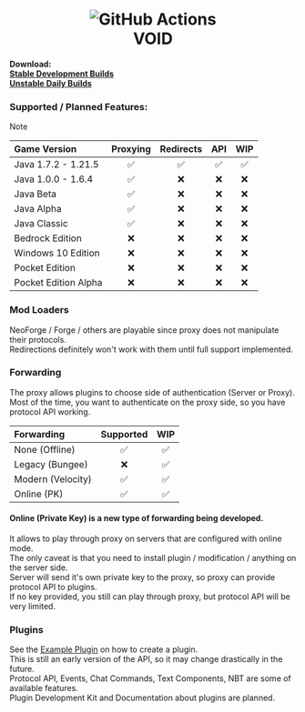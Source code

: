 <h1 align="center">
	<img src="https://github.com/caunt/Void/actions/workflows/dotnet.yml/badge.svg" alt="GitHub Actions" />
	<br>
	VOID
</h1>


**Download:**
<br>
[**Stable Development Builds**](https://github.com/caunt/Void/releases)
<br>
[**Unstable Daily Builds**](https://github.com/caunt/Void/actions)



### Supported / Planned Features:

> [!NOTE]
>
>| Game Version         | Proxying           | Redirects          | API                | WIP                |
>| :------------------- | :----------------: | :----------------: | :----------------: | :----------------: |
>| Java 1.7.2 - 1.21.5  | :white_check_mark: | :white_check_mark: | :white_check_mark: | :white_check_mark: |
>| Java 1.0.0 - 1.6.4   | :white_check_mark: | :x:                | :x:                | :x:                |
>| Java Beta            | :white_check_mark: | :x:                | :x:                | :x:                |
>| Java Alpha           | :white_check_mark: | :x:                | :x:                | :x:                |
>| Java Classic         | :white_check_mark: | :x:                | :x:                | :x:                |
>| Bedrock Edition      | :x:                | :x:                | :x:                | :x:                |
>| Windows 10 Edition   | :x:                | :x:                | :x:                | :x:                |
>| Pocket Edition       | :x:                | :x:                | :x:                | :x:                |
>| Pocket Edition Alpha | :x:                | :x:                | :x:                | :x:                |

### Mod Loaders
NeoForge / Forge / others are playable since proxy does not manipulate their protocols.
<br>
Redirections definitely won't work with them until full support implemented.

### Forwarding
The proxy allows plugins to choose side of authentication (Server or Proxy).
<br>
Most of the time, you want to authenticate on the proxy side, so you have protocol API working.

| Forwarding        | Supported          | WIP                |
| :---------------- | :----------------: | :----------------: |
| None (Offline)    | :white_check_mark: | :white_check_mark: |
| Legacy (Bungee)   | :x:                | :white_check_mark: |
| Modern (Velocity) | :white_check_mark: | :white_check_mark: |
| Online (PK)       | :white_check_mark: | :white_check_mark: |

#### Online (Private Key) is a new type of forwarding being developed.
It allows to play through proxy on servers that are configured with online mode.
<br>
The only caveat is that you need to install plugin / modification / anything on the server side.
<br>
Server will send it's own private key to the proxy, so proxy can provide protocol API to plugins.
<br>
If no key provided, you still can play through proxy, but protocol API will be very limited.


### Plugins
See the [Example Plugin](https://github.com/caunt/Void/blob/main/src/Plugins/ExamplePlugin/ExamplePlugin.cs) on how to create a plugin.
<br>
This is still an early version of the API, so it may change drastically in the future.
<br>
Protocol API, Events, Chat Commands, Text Components, NBT are some of available features.
<br>
Plugin Development Kit and Documentation about plugins are planned.
